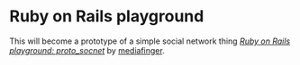 # Ruby on Rails playground

This will become a prototype of a simple social network thing
[*Ruby on Rails playground: proto_socnet*](http://blooming-planet-653.heroku.com/)
by [mediafinger](http://mediafinger.com/).

